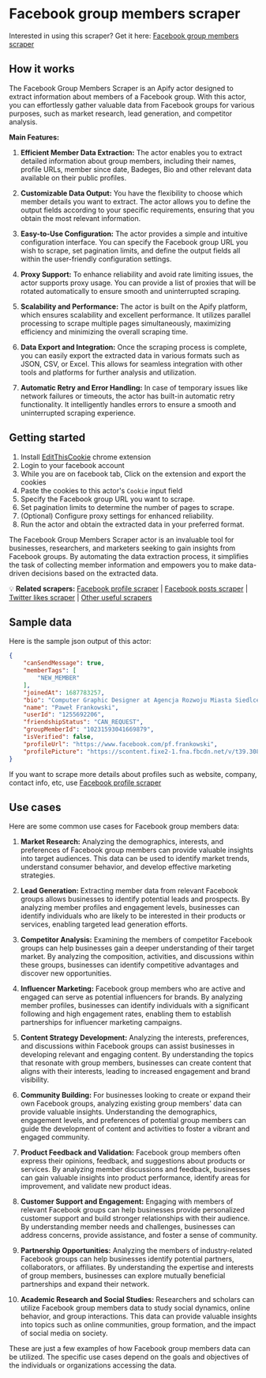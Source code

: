 # Facebook group members scraper
Interested in using this scraper? Get it here: [Facebook group members scraper](https://apify.com/curious_coder/facebook-scraper)
## How it works

The Facebook Group Members Scraper is an Apify actor designed to extract information about members of a Facebook group. With this actor, you can effortlessly gather valuable data from Facebook groups for various purposes, such as market research, lead generation, and competitor analysis.

**Main Features:**

1. **Efficient Member Data Extraction:** The actor enables you to extract detailed information about group members, including their names, profile URLs, member since date, Badeges, Bio and other relevant data available on their public profiles.

2. **Customizable Data Output:** You have the flexibility to choose which member details you want to extract. The actor allows you to define the output fields according to your specific requirements, ensuring that you obtain the most relevant information.

3. **Easy-to-Use Configuration:** The actor provides a simple and intuitive configuration interface. You can specify the Facebook group URL you wish to scrape, set pagination limits, and define the output fields all within the user-friendly configuration settings.

4. **Proxy Support:** To enhance reliability and avoid rate limiting issues, the actor supports proxy usage. You can provide a list of proxies that will be rotated automatically to ensure smooth and uninterrupted scraping.

5. **Scalability and Performance:** The actor is built on the Apify platform, which ensures scalability and excellent performance. It utilizes parallel processing to scrape multiple pages simultaneously, maximizing efficiency and minimizing the overall scraping time.

6. **Data Export and Integration:** Once the scraping process is complete, you can easily export the extracted data in various formats such as JSON, CSV, or Excel. This allows for seamless integration with other tools and platforms for further analysis and utilization.

7. **Automatic Retry and Error Handling:** In case of temporary issues like network failures or timeouts, the actor has built-in automatic retry functionality. It intelligently handles errors to ensure a smooth and uninterrupted scraping experience.

## Getting started

1. Install [EditThisCookie](https://chrome.google.com/webstore/detail/editthiscookie/fngmhnnpilhplaeedifhccceomclgfbg) chrome extension 
2. Login to your facebook account
3. While you are on facebook tab, Click on the extension and export the cookies 
4. Paste the cookies to this actor's `Cookie` input field
5. Specify the Facebook group URL you want to scrape.
6. Set pagination limits to determine the number of pages to scrape.
7. (Optional) Configure proxy settings for enhanced reliability.
8. Run the actor and obtain the extracted data in your preferred format.

The Facebook Group Members Scraper actor is an invaluable tool for businesses, researchers, and marketers seeking to gain insights from Facebook groups. By automating the data extraction process, it simplifies the task of collecting member information and empowers you to make data-driven decisions based on the extracted data.

💡 **Related scrapers:** [Facebook profile scraper](https://apify.com/curious_coder/facebook-profile-scraper) | [Facebook posts scraper](https://apify.com/curious_coder/facebook-post-scraper) | [Twitter likes scraper](https://apify.com/curious_coder/twitter-likes-scraper) | [Other useful scrapers](https://apify.com/curious_coder)

## Sample data

Here is the sample json output of this actor:

```json
{
	"canSendMessage": true,
	"memberTags": [
		"NEW_MEMBER"
	],
	"joinedAt": 1687783257,
	"bio": "Computer Graphic Designer at Agencja Rozwoju Miasta Siedlce Sp. z o.o.",
	"name": "Paweł Frankowski",
	"userId": "1255692206",
	"friendshipStatus": "CAN_REQUEST",
	"groupMemberId": "10231593041669879",
	"isVerified": false,
	"profileUrl": "https://www.facebook.com/pf.frankowski",
	"profilePicture": "https://scontent.fixe2-1.fna.fbcdn.net/v/t39.30808-1/277169822_10228513046911935_5588196689302075415_n.jpg?stp=c15.0.60.60a_cp0_dst-jpg_p60x60&_nc_cat=105&cb=99be929b-59f725be&ccb=1-7&_nc_sid=7206a8&_nc_ohc=PmLjfK-voKMAX8kynK0&_nc_ht=scontent.fixe2-1.fna&oh=00_AfAKVRHuVlLMJfHi9qWNzf6hptvsqHdnFf-MyJ248-lkFg&oe=649DD60F"
}

```

If you want to scrape more details about profiles such as website, company, contact info, etc, use [Facebook profile scraper](https://apify.com/curious_coder/facebook-profile-scraper)

## Use cases

Here are some common use cases for Facebook group members data:

1. **Market Research:** Analyzing the demographics, interests, and preferences of Facebook group members can provide valuable insights into target audiences. This data can be used to identify market trends, understand consumer behavior, and develop effective marketing strategies.

2. **Lead Generation:** Extracting member data from relevant Facebook groups allows businesses to identify potential leads and prospects. By analyzing member profiles and engagement levels, businesses can identify individuals who are likely to be interested in their products or services, enabling targeted lead generation efforts.

3. **Competitor Analysis:** Examining the members of competitor Facebook groups can help businesses gain a deeper understanding of their target market. By analyzing the composition, activities, and discussions within these groups, businesses can identify competitive advantages and discover new opportunities.

4. **Influencer Marketing:** Facebook group members who are active and engaged can serve as potential influencers for brands. By analyzing member profiles, businesses can identify individuals with a significant following and high engagement rates, enabling them to establish partnerships for influencer marketing campaigns.

5. **Content Strategy Development:** Analyzing the interests, preferences, and discussions within Facebook groups can assist businesses in developing relevant and engaging content. By understanding the topics that resonate with group members, businesses can create content that aligns with their interests, leading to increased engagement and brand visibility.

6. **Community Building:** For businesses looking to create or expand their own Facebook groups, analyzing existing group members' data can provide valuable insights. Understanding the demographics, engagement levels, and preferences of potential group members can guide the development of content and activities to foster a vibrant and engaged community.

7. **Product Feedback and Validation:** Facebook group members often express their opinions, feedback, and suggestions about products or services. By analyzing member discussions and feedback, businesses can gain valuable insights into product performance, identify areas for improvement, and validate new product ideas.

8. **Customer Support and Engagement:** Engaging with members of relevant Facebook groups can help businesses provide personalized customer support and build stronger relationships with their audience. By understanding member needs and challenges, businesses can address concerns, provide assistance, and foster a sense of community.

9. **Partnership Opportunities:** Analyzing the members of industry-related Facebook groups can help businesses identify potential partners, collaborators, or affiliates. By understanding the expertise and interests of group members, businesses can explore mutually beneficial partnerships and expand their network.

10. **Academic Research and Social Studies:** Researchers and scholars can utilize Facebook group members data to study social dynamics, online behavior, and group interactions. This data can provide valuable insights into topics such as online communities, group formation, and the impact of social media on society.

These are just a few examples of how Facebook group members data can be utilized. The specific use cases depend on the goals and objectives of the individuals or organizations accessing the data.
